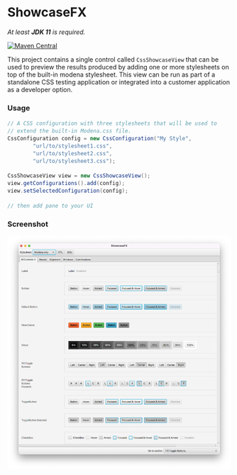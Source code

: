 # ShowcaseFX

*At least **JDK 11** is required.*

[![Maven Central](https://img.shields.io/maven-central/v/com.dlsc.showcasefx/showcasefx)](https://search.maven.org/search?q=g:com.dlsc.showcasefx%20AND%20a:showcasefx)

This project contains a single control called `CssShowcaseView` that can be used to preview the results produced by adding one or more stylesheets on top of the built-in modena stylesheet. This view can be run as part of a standalone CSS testing application or integrated into a customer application as a developer option. 

### Usage

```java
// A CSS configuration with three stylesheets that will be used to
// extend the built-in Modena.css file.
CssConfiguration config = new CssConfiguration("My Style", 
        "url/to/stylesheet1.css", 
        "url/to/stylesheet2.css", 
        "url/to/stylesheet3.css");

CssShowcaseView view = new CssShowcaseView();
view.getConfigurations().add(config);
view.setSelectedConfiguration(config);

// then add pane to your UI
```

### Screenshot

![Screenshot](docs/showcasefx.png)